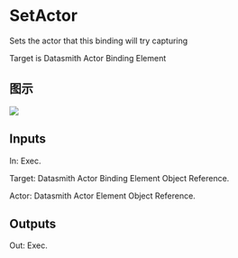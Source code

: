 # SetActor

Sets the actor that this binding will try capturing

Target is Datasmith Actor Binding Element

## 图示

![]($-20221218-18383043.png)

## Inputs

In: Exec.

Target: Datasmith Actor Binding Element Object Reference.

Actor: Datasmith Actor Element Object Reference.  

## Outputs

Out: Exec.

